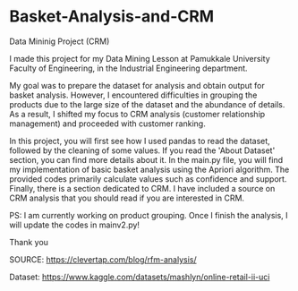 # Basket-Analysis-and-CRM
Data Mininig Project (CRM)

I made this project for my Data Mining Lesson at Pamukkale University Faculty of Engineering, in the Industrial Engineering department.

My goal was to prepare the dataset for analysis and obtain output for basket analysis. However, I encountered difficulties in grouping the products due to the large size of the dataset and the abundance of details. As a result, I shifted my focus to CRM analysis (customer relationship management) and proceeded with customer ranking.

In this project, you will first see how I used pandas to read the dataset, followed by the cleaning of some values. If you read the 'About Dataset' section, you can find more details about it. In the main.py file, you will find my implementation of basic basket analysis using the Apriori algorithm. The provided codes primarily calculate values such as confidence and support. Finally, there is a section dedicated to CRM. I have included a source on CRM analysis that you should read if you are interested in CRM.

PS: I am currently working on product grouping. Once I finish the analysis, I will update the codes in mainv2.py!

Thank you

SOURCE:
https://clevertap.com/blog/rfm-analysis/

Dataset:
https://www.kaggle.com/datasets/mashlyn/online-retail-ii-uci
